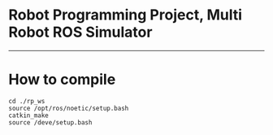 # Robot Programming Project, Multi Robot ROS Simulator

---

# How to compile

```code
cd ./rp_ws
source /opt/ros/noetic/setup.bash
catkin_make
source /deve/setup.bash
```


